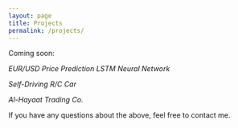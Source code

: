 ```yaml
---
layout: page
title: Projects
permalink: /projects/
---
```

Coming soon:

_EUR/USD Price Prediction LSTM Neural Network_

_Self-Driving R/C Car_

_Al-Hayaat Trading Co._

If you have any questions about the above, feel free to contact me.
